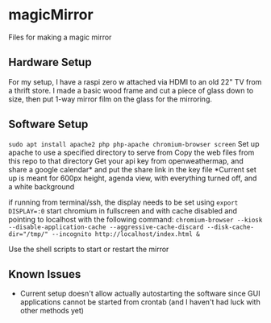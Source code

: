 # magicMirror
Files for making a magic mirror


## Hardware Setup
For my setup, I have a raspi zero w attached via HDMI to an old 22" TV from a thrift store. I made a basic wood frame and cut a piece of glass down to size, then put 1-way mirror film on the glass for the mirroring.

## Software Setup
`sudo apt install apache2 php php-apache chromium-browser screen`
Set up apache to use a specified directory to serve from
Copy the web files from this repo to that directory
Get your api key from openweathermap, and share a google calendar* and put the share link in the key file
*Current set up is meant for 600px height, agenda view, with everything turned off, and a white background

if running from terminal/ssh, the display needs to be set using `export DISPLAY=:0`
start chromium in fullscreen and with cache disabled and pointing to localhost with the following command:
`chromium-browser --kiosk --disable-application-cache --aggressive-cache-discard --disk-cache-dir="/tmp/" --incognito http://localhost/index.html &`

Use the shell scripts to start or restart the mirror


## Known Issues
 - Current setup doesn't allow actually autostarting the software since GUI applications cannot be started from crontab (and I haven't had luck with other methods yet)
